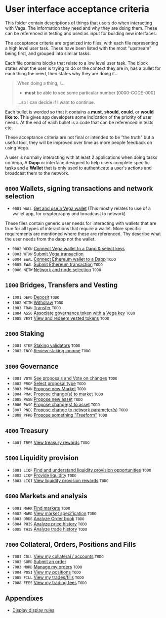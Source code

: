 # User interface acceptance criteria
This folder contain descriptions of things that users do when interacting with Vega. The information they need and why they are doing them. These can be referenced in testing and used as input for building new interfaces.

The acceptance criteria are organized into files, with each file representing a high level user task. These have been listed with the most "upstream" being first, and grouped into similar tasks.

Each file contains blocks that relate to a low level user task. The block states what the user is trying to do or the context they are in, has a bullet for each thing the need, then states why they are doing it...

> When doing a thing, I...
> 
>  - **must** be able to see some particular number [0000-CODE-000]
> 
> ...so I can decide if I want to continue.

Each bullet is worded so that it contains a **must**, **should**, **could**, or **would like to**. This gives app developers some indication of the priority of user needs. At the end of each bullet is a code that can be referenced in tests etc.

These acceptance criteria are not final or intended to be "the truth" but a useful tool, they will be improved over time as more people feedback on using Vega.

A user is normally interacting with at least 2 applications when doing tasks on Vega, A **Dapp** or interface designed to help users complete specific tasks and a **Wallet** that is only used to authenticate a user's actions and broadcast them to the network. 

## `0000` Wallets, signing transactions and network selection
- `0001 WALL` [Get and use a Vega wallet](0001-WALL-wallet.md) (This mostly relates to use of a wallet app, for cryptography and broadcast to network)
  
These files contain generic user needs for interacting with wallets that are true for all types of interactions that require a wallet. More specific requirements are mentioned where these are referenced. Thy describe what the user needs from the dapp not the wallet.

- `0002 WCON` [Connect Vega wallet to a Dapp & select keys](0002-WCON-connect_vega_wallet.md)
- `0003 WTXN` [Submit Vega transaction](0003-WTXN-submit_vega_transaction.md) 
- `0004 EWAL` [Connect Ethereum wallet to a Dapp](0004-EWAL-connect_ethereum_wallet.md) `TODO`
- `0005 EWAL` [Submit Ethereum transaction](0005-ETXN-submit_ethereum_transaction.md) `TODO`
- `0006 NETW` [Network and node selection](0006-NETW-network-and-nodes.md) `TODO`

## `1000` Bridges, Transfers and Vesting
- `1001 DEPO` [Deposit](1001-DEPO-desposit.md) `TODO`
- `1002 WITH` [Withdraw](1002-WITH-withdraw.md) `TODO`
- `1003 TRAN` [Transfer](1003-TRAN-transfer.md) `TODO`
- `1004 ASSO` [Associate governance token with a Vega key](1004-ASSO-associate.md) `TODO`
- `1005 VEST` [View and redeem vested tokens](1005-VEST-vesting.md) `TODO`

## `2000` Staking

- `2001 STKE` [Staking validators](2001-STKE-staking.md) `TODO`
- `2002 INCO` [Review staking income](2002-INCO-income.md) `TODO`

## `3000` Governance

- `3001 VOTE` [See proposals and Vote on changes](3001-VOTE-vote.md) `TODO`
- `3002 PROP` [Select proposal type](3002-PROP-propose.md) `TODO`
- `3003 PMAN` [Propose new Market](3003-PMAN-propose_new_market.md) `TODO`
- `3004 PMAC` [Propose change(s) to market](3004-PMAC-propose_market_change.md) `TODO`
- `3005 PASN` [Propose new asset](3005-PASN-propose_new_asset.md) `TODO`
- `3006 PASC` [Propose change(s) to asset](3006-PASC-propose_asset_change.md) `TODO`
- `3007 PNEC` [Propose change to network parameter(s)](3007-PNEC-propose_network.md) `TODO`
- `3008 PFRO` [Propose something "Freeform"](3008-PFRO-propose_freeform.md) `TODO`

## `4000` Treasury 
- `4001 TRES` [View treasury rewards](4001-TRES-view_treasury_rewards.md) `TODO`

## `5000` Liquidity provision
- `5001 LIQF` [Find and understand liquidity provision opportunities](5001-LIQF-liquidity_opportunities.md) `TODO`
- `5002 LIQP` [Provide liquidity](5002-LIQP-provide_liquidity.md) `TODO`
- `5003 LIQI` [View liquidity provision rewards](5003-LIQI-liquidity_income.md) `TODO`

## `6000` Markets and analysis
- `6001 MARK` [Find markets](6001-MARK-find_markets.md) `TODO`
- `6002 MARD` [View market specification](6002-MDET-market-details.md) `TODO`
- `6003 ORDB` [Analyze Order book](6003-ORDB-order_book.md) `TODO`
- `6004 PHIS` [Analyze price history](6004-PHIS-price_history.md) `TODO`
- `6005 THIS` [Analyze trade history](6005-THIS-trade_history.md) `TODO`

## `7000` Collateral, Orders, Positions and Fills 
- `7001 COLL` [View my collateral / accounts](7001-COLL-collateral.md) `TODO`
- `7002 SORD` [Submit an order](7002-SORD-submit_orders.md) 
- `7003 MORD` [Manage my orders](7003-MORD-manage_orders.md) `TODO`
- `7004 POSI` [View my positions](7004-POSI-positions.md) `TODO`
- `7005 FILL` [View my trades/fills](7005-FILL-fills.md) `TODO`
- `7008 FEES` [View my trading fees](7009-FEES-fees.md) `TODO`

## Appendixes 

- [Display display rules](8001-DATA-data_display.md)

